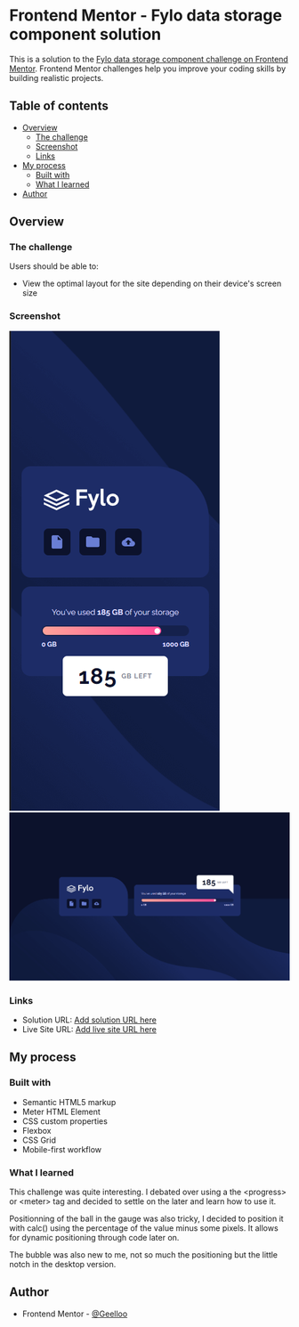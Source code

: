 # Frontend Mentor - Fylo data storage component solution

This is a solution to the [Fylo data storage component challenge on Frontend Mentor](https://www.frontendmentor.io/challenges/fylo-data-storage-component-1dZPRbV5n). Frontend Mentor challenges help you improve your coding skills by building realistic projects.

## Table of contents

- [Overview](#overview)
  - [The challenge](#the-challenge)
  - [Screenshot](#screenshot)
  - [Links](#links)
- [My process](#my-process)
  - [Built with](#built-with)
  - [What I learned](#what-i-learned)
- [Author](#author)

## Overview

### The challenge

Users should be able to:

- View the optimal layout for the site depending on their device's screen size

### Screenshot

![](screenshots/mobile.png)
![](screenshots/desktop.png)

### Links

- Solution URL: [Add solution URL here](https://your-solution-url.com)
- Live Site URL: [Add live site URL here](https://your-live-site-url.com)

## My process

### Built with

- Semantic HTML5 markup
- Meter HTML Element
- CSS custom properties
- Flexbox
- CSS Grid
- Mobile-first workflow

### What I learned

This challenge was quite interesting. I debated over using a the \<progress\> or \<meter\> tag and decided to settle on the later and learn how to use it.

Positionning of the ball in the gauge was also tricky, I decided to position it with calc() using the percentage of the value minus some pixels. It allows for dynamic positioning through code later on.

The bubble was also new to me, not so much the positioning but the little notch in the desktop version.

## Author

- Frontend Mentor - [@Geelloo](https://www.frontendmentor.io/profile/Geelloo)
